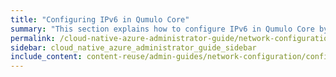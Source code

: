 ```yaml
---
title: "Configuring IPv6 in Qumulo Core"
summary: "This section explains how to configure IPv6 in Qumulo Core by configuring the default gateway and maximum transmission unit (MTU)."
permalink: /cloud-native-azure-administrator-guide/network-configuration/configuring-ipv6.html
sidebar: cloud_native_azure_administrator_guide_sidebar
include_content: content-reuse/admin-guides/network-configuration/configuring-ipv6.md
---
```

